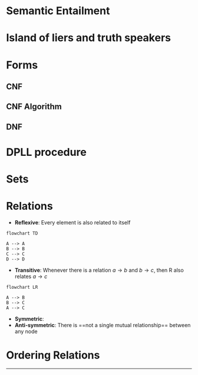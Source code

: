 # Semantic Entailment

# Island of liers and truth speakers

# Forms

## CNF
## CNF Algorithm

## DNF

# DPLL procedure

# Sets

# Relations
- **Reflexive**: Every element is also related to itself

```mermaid
flowchart TD

A --> A
B --> B
C --> C
D --> D
```
- **Transitive**: Whenever there is a relation $a \rightarrow b$ and $b \rightarrow c$, then R also relates $a \rightarrow c$
```mermaid
flowchart LR

A --> B
B --> C
A --> C
```
- **Symmetric**:
- **Anti-symmetric**: There is ==not a single mutual relationship== between any node



# Ordering Relations

****
